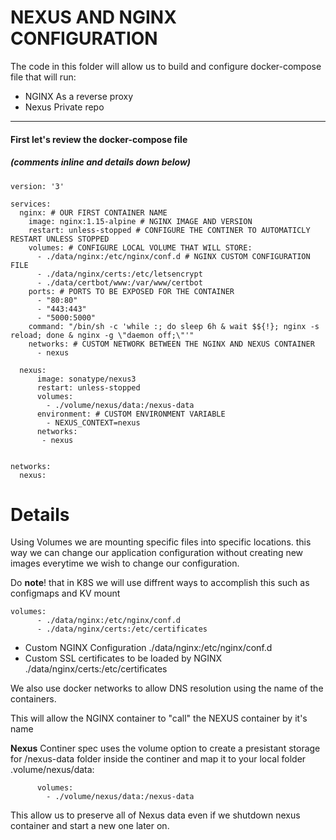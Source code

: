 # NEXUS AND NGINX CONFIGURATION
The code in this folder will allow us to build and configure docker-compose file that will run:
- NGINX As a reverse proxy
- Nexus Private repo 
---

#### First let's review the docker-compose file
##### (comments inline and details down below)

~~~
version: '3'

services:
  nginx: # OUR FIRST CONTAINER NAME
    image: nginx:1.15-alpine # NGINX IMAGE AND VERSION
    restart: unless-stopped # CONFIGURE THE CONTINER TO AUTOMATICLY RESTART UNLESS STOPPED
    volumes: # CONFIGURE LOCAL VOLUME THAT WILL STORE:
      - ./data/nginx:/etc/nginx/conf.d # NGINX CUSTOM CONFIGURATION FILE
      - ./data/nginx/certs:/etc/letsencrypt
      - ./data/certbot/www:/var/www/certbot
    ports: # PORTS TO BE EXPOSED FOR THE CONTAINER
      - "80:80"
      - "443:443"
      - "5000:5000"
    command: "/bin/sh -c 'while :; do sleep 6h & wait $${!}; nginx -s reload; done & nginx -g \"daemon off;\"'"
    networks: # CUSTOM NETWORK BETWEEN THE NGINX AND NEXUS CONTAINER
      - nexus
  
  nexus:
      image: sonatype/nexus3
      restart: unless-stopped
      volumes: 
        - ./volume/nexus/data:/nexus-data
      environment: # CUSTOM ENVIRONMENT VARIABLE 
        - NEXUS_CONTEXT=nexus
      networks:
       - nexus
   
  
networks:
  nexus:
~~~~

# Details 
Using Volumes we are mounting specific files into specific locations. this way we can change our application configuration without creating new images everytime we wish to change our configuration.

Do <b>note</b>! that in K8S we will use diffrent ways to accomplish this such as configmaps and KV mount
~~~
volumes:
      - ./data/nginx:/etc/nginx/conf.d
      - ./data/nginx/certs:/etc/certificates
~~~

- Custom NGINX Configuration ./data/nginx:/etc/nginx/conf.d
- Custom SSL certificates to be loaded by NGINX ./data/nginx/certs:/etc/certificates


We also use docker networks to allow DNS resolution using the name of the containers.

This will allow the NGINX container to "call" the NEXUS container by it's name


<b>Nexus</b> Continer spec uses the volume option to create a presistant storage for /nexus-data folder inside the continer and map it to your local folder .volume/nexus/data:
~~~
      volumes: 
        - ./volume/nexus/data:/nexus-data
~~~

This allow us to preserve all of Nexus data even if we  shutdown nexus container and start a new one later on.